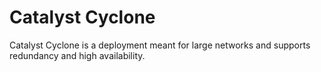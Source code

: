# Catalyst Cyclone

Catalyst Cyclone is a deployment meant for large networks and supports redundancy and high availability.
